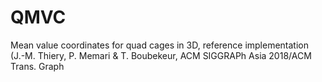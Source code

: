 # QMVC
Mean value coordinates for quad cages in 3D, reference implementation (J.-M. Thiery, P. Memari &amp; T. Boubekeur, ACM SIGGRAPh Asia 2018/ACM Trans. Graph

